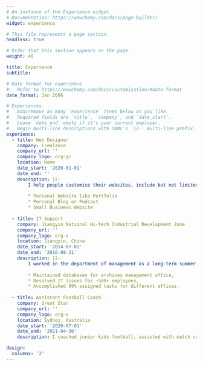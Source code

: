 ```yaml
---
# An instance of the Experience widget.
# Documentation: https://wowchemy.com/docs/page-builder/
widget: experience

# This file represents a page section.
headless: true

# Order that this section appears on the page.
weight: 40

title: Experience
subtitle:

# Date format for experience
#   Refer to https://wowchemy.com/docs/customization/#date-format
date_format: Jan 2006

# Experiences.
#   Add/remove as many `experience` items below as you like.
#   Required fields are `title`, `company`, and `date_start`.
#   Leave `date_end` empty if it's your current employer.
#   Begin multi-line descriptions with YAML's `|2-` multi-line prefix.
experience:
  - title: Web Designer
    company: Freelance
    company_url: ''
    company_logo: org-gc
    location: Home
    date_start: '2020-01-01'
    date_end: ''
    description: |2-
        I help people customise their websites, include but not limited to:
        
        * Personal Website like Portfolio
        * Personal Blog or Podcast
        * Small Business Website
 
  - title: IT Support
    company: Jiangyin National Hi-tech Industrial Development Zone
    company_url: ''
    company_logo: org-x
    location: Jiangyin, China
    date_start: '2014-07-01'
    date_end: '2016-08-31'
    description: |2-
        I worked in the department of management as a long-term summer intern. I was responsible for:
        
        * Maintained databases for archives management office,
        * Resolved IT issues for ~500+ employees,
        * Accomplished 99% assigned tasks for different offices.
 
  - title: Assistant Football Coach
    company: Great Star
    company_url: ''
    company_logo: org-x
    location: Sydney, Australia
    date_start: '2020-07-01'
    date_end: '2021-04-30'
    description: I coached junior kids football, assisted with match coaching and training.

design:
  columns: '2'
---
```

